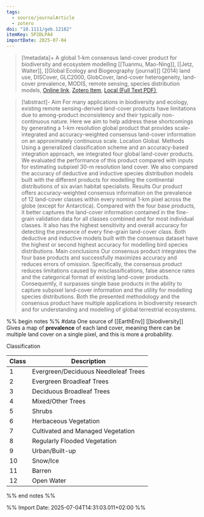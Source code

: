 ```yaml
---
tags:
  - source/journalArticle
  - zotero
doi: "10.1111/geb.12182"
itemKey: 5P2DLPA4
importDate: 2025-07-04
---
```

>[!metadata]+
> A global 1-km consensus land-cover product for biodiversity and ecosystem modelling
> [[Tuanmu, Mao-Ning]], [[Jetz, Walter]], 
> [[Global Ecology and Biogeography (journal)]] (2014)
> land use, DISCover, GLC2000, GlobCover, land-cover heterogeneity, land-cover prevalence, MODIS, remote sensing, species distribution models, 
> [Online link](https://onlinelibrary.wiley.com/doi/abs/10.1111/geb.12182), [Zotero Item](zotero://select/library/items/5P2DLPA4), [Local (Full Text PDF)](file://C:/Users/aburg/Documents/references/zotero/storage/QZ2LYG2B/Tuanmu2014_global1km.pdf), 

>[!abstract]-
>Aim For many applications in biodiversity and ecology, existing remote sensing-derived land-cover products have limitations due to among-product inconsistency and their typically non-continuous nature. Here we aim to help address these shortcomings by generating a 1-km resolution global product that provides scale-integrated and accuracy-weighted consensus land-cover information on an approximately continuous scale. Location Global. Methods Using a generalized classification scheme and an accuracy-based integration approach, we integrated four global land-cover products. We evaluated the performance of this product compared with inputs for estimating subpixel 30-m resolution land cover. We also compared the accuracy of deductive and inductive species distribution models built with the different products for modelling the continental distributions of six avian habitat specialists. Results Our product offers accuracy-weighted consensus information on the prevalence of 12 land-cover classes within every nominal 1-km pixel across the globe (except for Antarctica). Compared with the four base products, it better captures the land-cover information contained in the fine-grain validation data for all classes combined and for most individual classes. It also has the highest sensitivity and overall accuracy for detecting the presence of every fine-grain land-cover class. Both deductive and inductive models built with the consensus dataset have the highest or second highest accuracy for modelling bird species distributions. Main conclusions Our consensus product integrates the four base products and successfully maximizes accuracy and reduces errors of omission. Specifically, the consensus product reduces limitations caused by misclassifications, false absence rates and the categorical format of existing land-cover products. Consequently, it surpasses single base products in the ability to capture subpixel land-cover information and the utility for modelling species distributions. Both the presented methodology and the consensus product have multiple applications in biodiversity research and for understanding and modelling of global terrestrial ecosystems.

%% begin notes %%
 #data 
One source of [[EarthEnv]]
[[biodiversity]]
Gives a map of **prevalence** of each land cover, meaning there can be multiple land cover on a single pixel, and this is more a probability.

Classification

| Class | Description                          |
| ----- | ------------------------------------ |
| 1     | Evergreen/Deciduous Needleleaf Trees |
| 2     | Evergreen Broadleaf Trees            |
| 3     | Deciduous Broadleaf Trees            |
| 4     | Mixed/Other Trees                    |
| 5     | Shrubs                               |
| 6     | Herbaceous Vegetation                |
| 7     | Cultivated and Managed Vegetation    |
| 8     | Regularly Flooded Vegetation         |
| 9     | Urban/Built-up                       |
| 10    | Snow/Ice                             |
| 11    | Barren                               |
| 12    | Open Water                           |
%% end notes %%

%% Import Date: 2025-07-04T14:31:03.011+02:00 %%
